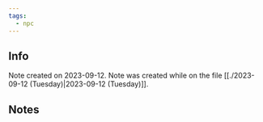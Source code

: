 ```yaml
---
tags:
  - npc
---
```


## Info
Note created on 2023-09-12.
Note was created while on the file [[./2023-09-12 (Tuesday)|2023-09-12 (Tuesday)]].
## Notes
